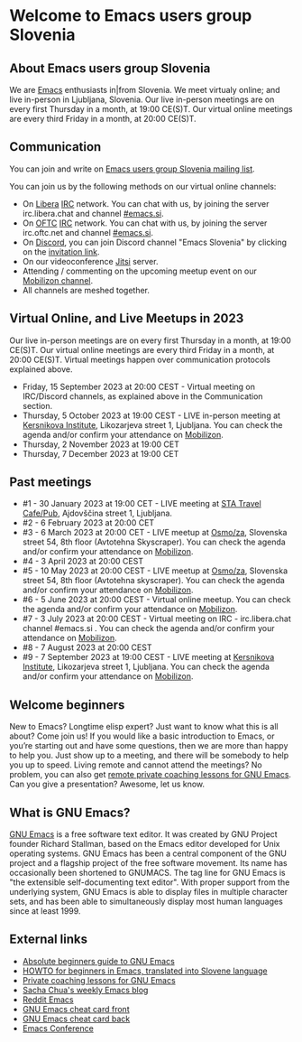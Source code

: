 # Welcome to Emacs users group Slovenia

## About Emacs users group Slovenia
We are [Emacs](https://en.wikipedia.org/wiki/Emacs) enthusiasts in|from Slovenia. We meet virtualy online; and live in-person in Ljubljana, Slovenia. Our live in-person meetings are on every first Thursday in a month, at 19:00 CE(S)T. Our virtual online meetings are every third Friday in a month, at 20:00 CE(S)T.

## Communication
You can join and write on [Emacs users group Slovenia mailing list](https://groups.io/g/emacs).

You can join us by the following methods on our virtual online channels:
* On [Libera](https://www.libera.chat) [IRC](https://en.wikipedia.org/wiki/Internet_Relay_Chat) network. You can chat with us, by joining the server irc.libera.chat and channel [#emacs.si](https://web.libera.chat/#emacs.si).
* On [OFTC](https://www.oftc.net) [IRC](https://en.wikipedia.org/wiki/Internet_Relay_Chat) network. You can chat with us, by joining the server irc.oftc.net and channel [#emacs.si](https://webchat.oftc.net).
* On [Discord](https://discord.com), you can join Discord channel "Emacs Slovenia" by clicking on the [invitation link](https://discord.gg/7EQfMQnbsG).
* On our videoconference [Jitsi]( https://vidra.radiostudent.si/emacs) server.
* Attending / commenting on the upcoming meetup event on our [Mobilizon channel](https://dogodki.kompot.si/@emacssi).
* All channels are meshed together.

## Virtual Online, and Live Meetups in 2023
Our live in-person meetings are on every first Thursday in a month, at 19:00 CE(S)T. Our virtual online meetings are every third Friday in a month, at 20:00 CE(S)T. Virtual meetings happen over communication protocols explained above.

* Friday, 15 September 2023 at 20:00 CEST - Virtual meeting on IRC/Discord channels, as explained above in the Communication section.
* Thursday, 5 October 2023 at 19:00 CEST - LIVE in-person meeting at [Kersnikova Institute](https://kersnikova.org/en/about-us/kersnikova/), Likozarjeva street 1, Ljubljana. You can check the agenda and/or confirm your attendance on [Mobilizon](https://dogodki.kompot.si/events/98564dd6-00a6-471d-8cdd-b7eec9aa35f4).
* Thursday, 2 November 2023 at 19:00 CET
* Thursday, 7 December 2023 at 19:00 CET

## Past meetings
* #1 - 30 January 2023 at 19:00 CET - LIVE meeting at [STA Travel Cafe/Pub](https://dogodki.kompot.si/events/d8cc520f-e3ba-4408-8852-556e5270bc43), Ajdovščina street 1, Ljubljana. 
* #2 - 6 February 2023 at 20:00 CET
* #3 - 6 March 2023 at 20:00 CET - LIVE meetup at [Osmo/za](https://www.osmoza.si/), Slovenska street 54, 8th floor (Avtotehna Skyscraper). You can check the agenda and/or confirm your attendance on [Mobilizon](https://dogodki.kompot.si/events/c5630087-b9ec-4f48-9bb1-2ba337c1850f).
* #4 - 3 April 2023 at 20:00 CEST
* #5 - 10 May 2023 at 20:00 CEST - LIVE meetup at [Osmo/za](https://www.osmoza.si/), Slovenska street 54, 8th floor (Avtotehna skyscraper). You can check the agenda and/or confirm your attendance on [Mobilizon](https://dogodki.kompot.si/events/c1ecfef6-f7c4-4df2-99ef-4a7fd78c8cd6).
* #6 - 5 June 2023 at 20:00 CEST - Virtual online meetup. You can check the agenda and/or confirm your attendance on [Mobilizon](https://dogodki.kompot.si/events/df42cbda-6c5c-4d03-ae67-ae4a4f3e9398).
* #7 - 3 July 2023 at 20:00 CEST - Virtual meeting on IRC - irc.libera.chat channel #emacs.si . You can check the agenda and/or confirm your attendance on [Mobilizon](https://dogodki.kompot.si/events/5e62fdfd-9401-405d-8c5e-b7b7054dbd4a).
* #8 - 7 August 2023 at 20:00 CEST
* #9 - 7 September 2023 at 19:00 CEST - LIVE meeting at [Kersnikova Institute](https://kersnikova.org/en/about-us/kersnikova/), Likozarjeva street 1, Ljubljana. You can check the agenda and/or confirm your attendance on [Mobilizon](https://dogodki.kompot.si/events/98564dd6-00a6-471d-8cdd-b7eec9aa35f4).

## Welcome beginners
New to Emacs? Longtime elisp expert? Just want to know what this is all about? Come join us! If you would like a basic introduction to Emacs, or you’re starting out and have some questions, then we are more than happy to help you. Just show up to a meeting, and there will be somebody to help you up to speed. Living remote and cannot attend the meetings? No problem, you can also get [remote private coaching lessons for GNU Emacs](https://protesilaos.com/coach/). Can you give a presentation? Awesome, let us know.

## What is GNU Emacs?
[GNU Emacs](https://www.gnu.org/software/emacs/) is a free software text editor. It was created by GNU Project founder Richard Stallman, based on the Emacs editor developed for Unix operating systems. GNU Emacs has been a central component of the GNU project and a flagship project of the free software movement. Its name has occasionally been shortened to GNUMACS. The tag line for GNU Emacs is "the extensible self-documenting text editor". With proper support from the underlying system, GNU Emacs is able to display files in multiple character sets, and has been able to simultaneously display most human languages since at least 1999.

## External links
* [Absolute beginners guide to GNU Emacs](http://www.jesshamrick.com/2012/09/10/absolute-beginners-guide-to-emacs/)
* [HOWTO for beginners in Emacs, translated into Slovene language](https://www.ibiblio.org/pub/Linux/docs/HOWTO/translations/sl/pdf/Emacs-Beginner-HOWTO-sl.pdf)
* [Private coaching lessons for GNU Emacs](https://protesilaos.com/coach/)
* [Sacha Chua's weekly Emacs blog](https://sachachua.com/blog)
* [Reddit Emacs](https://www.reddit.com/r/emacs/)
* [GNU Emacs cheat card front](https://emacs-berlin.org/cheat_card_front.svg)
* [GNU Emacs cheat card back](https://emacs-berlin.org/cheat_card_back.svg)
* [Emacs Conference](https://emacsconf.org/)
